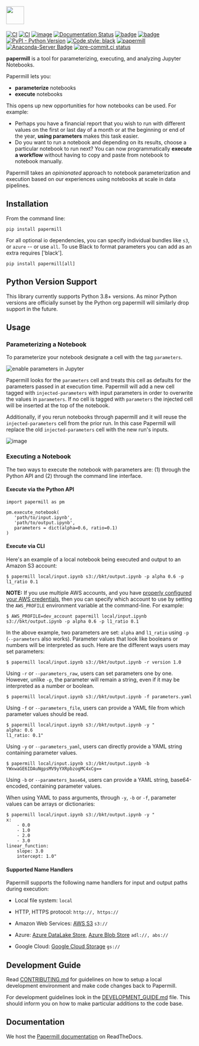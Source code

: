 # <a href="https://github.com/nteract/papermill"><img src="https://media.githubusercontent.com/media/nteract/logos/master/nteract_papermill/exports/images/png/papermill_logo_wide.png" height="48px" /></a>

<!---(binder links generated at https://mybinder.readthedocs.io/en/latest/howto/badges.html and compressed at https://tinyurl.com) -->

[![CI](https://github.com/nteract/papermill/actions/workflows/ci.yml/badge.svg)](https://github.com/nteract/papermill/actions/workflows/ci.yml)
[![CI](https://github.com/nteract/papermill/actions/workflows/ci.yml/badge.svg?branch=main)](https://github.com/nteract/papermill/actions/workflows/ci.yml)
[![image](https://codecov.io/github/nteract/papermill/coverage.svg?branch=main)](https://codecov.io/github/nteract/papermill?branch=main)
[![Documentation Status](https://readthedocs.org/projects/papermill/badge/?version=latest)](http://papermill.readthedocs.io/en/latest/?badge=latest)
[![badge](https://tinyurl.com/ybwovtw2)](https://mybinder.org/v2/gh/nteract/papermill/main?filepath=binder%2Fprocess_highlight_dates.ipynb)
[![badge](https://tinyurl.com/y7uz2eh9)](https://mybinder.org/v2/gh/nteract/papermill/main?)
[![PyPI - Python Version](https://img.shields.io/pypi/pyversions/papermill)](https://pypi.org/project/papermill/)
[![Code style: black](https://img.shields.io/badge/code%20style-black-000000.svg)](https://github.com/ambv/black)
[![papermill](https://snyk.io/advisor/python/papermill/badge.svg)](https://snyk.io/advisor/python/papermill)
[![Anaconda-Server Badge](https://anaconda.org/conda-forge/papermill/badges/downloads.svg)](https://anaconda.org/conda-forge/papermill)
[![pre-commit.ci status](https://results.pre-commit.ci/badge/github/nteract/papermill/main.svg)](https://results.pre-commit.ci/latest/github/nteract/papermill/main)

**papermill** is a tool for parameterizing, executing, and analyzing
Jupyter Notebooks.

Papermill lets you:

- **parameterize** notebooks
- **execute** notebooks

This opens up new opportunities for how notebooks can be used. For
example:

- Perhaps you have a financial report that you wish to run with
  different values on the first or last day of a month or at the
  beginning or end of the year, **using parameters** makes this task
  easier.
- Do you want to run a notebook and depending on its results, choose a
  particular notebook to run next? You can now programmatically
  **execute a workflow** without having to copy and paste from
  notebook to notebook manually.

Papermill takes an *opinionated* approach to notebook parameterization and
execution based on our experiences using notebooks at scale in data
pipelines.

## Installation

From the command line:

```{.sourceCode .bash}
pip install papermill
```

For all optional io dependencies, you can specify individual bundles
like `s3`, or `azure` -- or use `all`. To use Black to format parameters you can add as an extra requires \['black'\].

```{.sourceCode .bash}
pip install papermill[all]
```

## Python Version Support

This library currently supports Python 3.8+ versions. As minor Python
versions are officially sunset by the Python org papermill will similarly
drop support in the future.

## Usage

### Parameterizing a Notebook

To parameterize your notebook designate a cell with the tag `parameters`.

![enable parameters in Jupyter](docs/img/enable_parameters.gif)

Papermill looks for the `parameters` cell and treats this cell as defaults for the parameters passed in at execution time. Papermill will add a new cell tagged with `injected-parameters` with input parameters in order to overwrite the values in `parameters`. If no cell is tagged with `parameters` the injected cell will be inserted at the top of the notebook.

Additionally, if you rerun notebooks through papermill and it will reuse the `injected-parameters` cell from the prior run. In this case Papermill will replace the old `injected-parameters` cell with the new run's inputs.

![image](docs/img/parameters.png)

### Executing a Notebook

The two ways to execute the notebook with parameters are: (1) through
the Python API and (2) through the command line interface.

#### Execute via the Python API

```{.sourceCode .python}
import papermill as pm

pm.execute_notebook(
   'path/to/input.ipynb',
   'path/to/output.ipynb',
   parameters = dict(alpha=0.6, ratio=0.1)
)
```

#### Execute via CLI

Here's an example of a local notebook being executed and output to an
Amazon S3 account:

```{.sourceCode .bash}
$ papermill local/input.ipynb s3://bkt/output.ipynb -p alpha 0.6 -p l1_ratio 0.1
```

**NOTE:**
If you use multiple AWS accounts, and you have [properly configured your AWS  credentials](https://boto3.amazonaws.com/v1/documentation/api/latest/guide/configuration.html), then you can specify which account to use by setting the `AWS_PROFILE` environment variable at the command-line. For example:

```{.sourceCode .bash}
$ AWS_PROFILE=dev_account papermill local/input.ipynb s3://bkt/output.ipynb -p alpha 0.6 -p l1_ratio 0.1
```

In the above example, two parameters are set: `alpha` and `l1_ratio` using `-p` (`--parameters` also works). Parameter values that look like booleans or numbers will be interpreted as such. Here are the different ways users may set parameters:

```{.sourceCode .bash}
$ papermill local/input.ipynb s3://bkt/output.ipynb -r version 1.0
```

Using `-r` or `--parameters_raw`, users can set parameters one by one. However, unlike `-p`, the parameter will remain a string, even if it may be interpreted as a number or boolean.

```{.sourceCode .bash}
$ papermill local/input.ipynb s3://bkt/output.ipynb -f parameters.yaml
```

Using `-f` or `--parameters_file`, users can provide a YAML file from which parameter values should be read.

```{.sourceCode .bash}
$ papermill local/input.ipynb s3://bkt/output.ipynb -y "
alpha: 0.6
l1_ratio: 0.1"
```

Using `-y` or `--parameters_yaml`, users can directly provide a YAML string containing parameter values.

```{.sourceCode .bash}
$ papermill local/input.ipynb s3://bkt/output.ipynb -b YWxwaGE6IDAuNgpsMV9yYXRpbzogMC4xCg==
```

Using `-b` or `--parameters_base64`, users can provide a YAML string, base64-encoded, containing parameter values.

When using YAML to pass arguments, through `-y`, `-b` or `-f`, parameter values can be arrays or dictionaries:

```{.sourceCode .bash}
$ papermill local/input.ipynb s3://bkt/output.ipynb -y "
x:
    - 0.0
    - 1.0
    - 2.0
    - 3.0
linear_function:
    slope: 3.0
    intercept: 1.0"
```

#### Supported Name Handlers

Papermill supports the following name handlers for input and output paths during execution:

- Local file system: `local`

- HTTP, HTTPS protocol:  `http://, https://`

- Amazon Web Services: [AWS S3](https://aws.amazon.com/s3/) `s3://`

- Azure: [Azure DataLake Store](https://docs.microsoft.com/en-us/azure/data-lake-store/data-lake-store-overview), [Azure Blob Store](https://docs.microsoft.com/en-us/azure/storage/blobs/storage-blobs-overview) `adl://, abs://`

- Google Cloud: [Google Cloud Storage](https://cloud.google.com/storage/) `gs://`

## Development Guide

Read [CONTRIBUTING.md](./CONTRIBUTING.md) for guidelines on how to setup a local development environment and make code changes back to Papermill.

For development guidelines look in the [DEVELOPMENT_GUIDE.md](./DEVELOPMENT_GUIDE.md) file. This should inform you on how to make particular additions to the code base.

## Documentation

We host the [Papermill documentation](http://papermill.readthedocs.io)
on ReadTheDocs.
